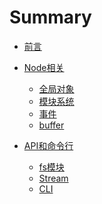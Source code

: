 # Summary
* [前言](README.md)

* [Node相关]()
    * [全局对象](chapter-1/01.全局对象.md)
    * [模块系统](chapter-1/02.模块系统.md)
    * [事件](chapter-1/03.事件.md)
    * [buffer](chapter-1/04.buffer.md)

* [API和命令行]()
    * [fs模块](chapter-2/01.fs.md)
    * [Stream](chapter-2/02.stream.md)
    * [CLI](chapter-2/03.CLI.md)
